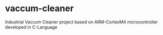 # vaccum-cleaner
Industrial Vaccum Cleaner project based on ARM-CortexM4 microcontroller developed in C-Language
